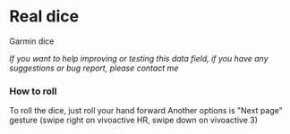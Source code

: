 # Real dice
Garmin dice

*If you want to help improving or testing this data field, if you have any suggestions or bug report, please contact me*

### How to roll
To roll the dice, just roll your hand forward
Another options is "Next page" gesture (swipe right on vivoactive HR, swipe down on vivoactive 3)


